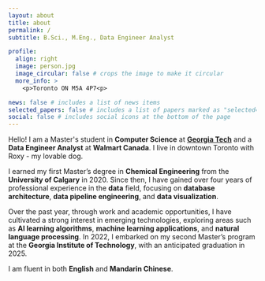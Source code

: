```yaml
---
layout: about
title: about
permalink: /
subtitle: B.Sci., M.Eng., Data Engineer Analyst

profile:
  align: right
  image: person.jpg
  image_circular: false # crops the image to make it circular
  more_info: >
    <p>Toronto ON M5A 4P7<p>

news: false # includes a list of news items
selected_papers: false # includes a list of papers marked as "selected={true}"
social: false # includes social icons at the bottom of the page
---
```


Hello! I am a Master's student in **Computer Science** at [**Georgia Tech**](https://www.gatech.edu/) and a **Data Engineer Analyst** at **Walmart Canada**. I live in downtown Toronto with Roxy - my lovable dog.

I earned my first Master’s degree in **Chemical Engineering** from the **University of Calgary** in 2020. Since then, I have gained over four years of professional experience in the **data** field, focusing on **database architecture**, **data pipeline engineering**, and **data visualization**.

Over the past year, through work and academic opportunities, I have cultivated a strong interest in emerging technologies, exploring areas such as **AI learning algorithms**, **machine learning applications**, and **natural language processing**. In 2022, I embarked on my second Master’s program at the **Georgia Institute of Technology**, with an anticipated graduation in 2025.

I am fluent in both **English** and **Mandarin Chinese**.
